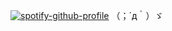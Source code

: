 [![spotify-github-profile](https://spotify-github-profile.kittinanx.com/api/view?uid=31kskepfn2b7m6iayvllhcnnzmwu&cover_image=true&theme=novatorem&show_offline=true&background_color=0d1117&interchange=false&bar_color=ffffff&bar_color_cover=false)](https://spotify-github-profile.kittinanx.com/api/view?uid=31kskepfn2b7m6iayvllhcnnzmwu&redirect=true)
（；´д｀）ゞ
